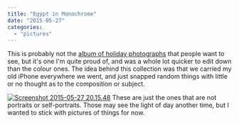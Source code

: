 ```yaml
---
title: "Egypt in Monochrome"
date: "2015-05-27"
categories: 
  - "pictures"
---
```


This is probably not the [album of holiday photographs](https://www.flickr.com/gp/92351128@N00/Y32471) that people want to see, but it's one I'm quite proud of, and was a whole lot quicker to edit down than the colour ones. The idea behind this collection was that we carried my old iPhone everywhere we went, and just snapped random things with little or no thought as to the composition or subject.

[![Screenshot 2015-05-27 20.15.48](images/Screenshot-2015-05-27-20.15.48.png)](https://www.flickr.com/gp/92351128@N00/Y32471) These are just the ones that are not portraits or self-portraits. Those may see the light of day another time, but I wanted to stick with pictures of things for now.
